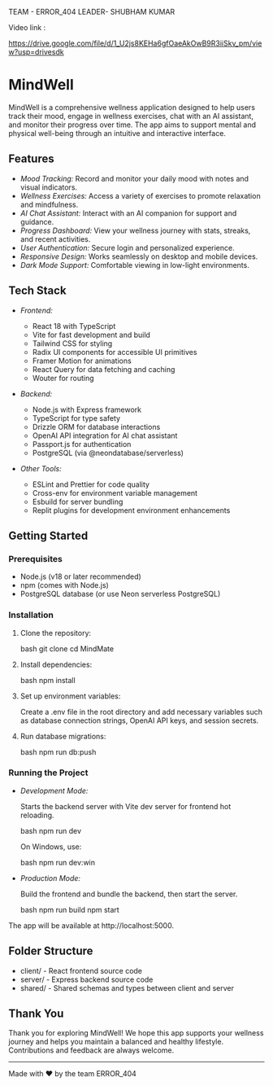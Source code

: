 TEAM - ERROR_404 
LEADER- SHUBHAM KUMAR

Video link :

https://drive.google.com/file/d/1_U2js8KEHa6gfOaeAkOwB9R3iiSkv_pm/view?usp=drivesdk 

# MindWell

MindWell is a comprehensive wellness application designed to help users track their mood, engage in wellness exercises, chat with an AI assistant, and monitor their progress over time. The app aims to support mental and physical well-being through an intuitive and interactive interface.

## Features

- *Mood Tracking:* Record and monitor your daily mood with notes and visual indicators.
- *Wellness Exercises:* Access a variety of exercises to promote relaxation and mindfulness.
- *AI Chat Assistant:* Interact with an AI companion for support and guidance.
- *Progress Dashboard:* View your wellness journey with stats, streaks, and recent activities.
- *User Authentication:* Secure login and personalized experience.
- *Responsive Design:* Works seamlessly on desktop and mobile devices.
- *Dark Mode Support:* Comfortable viewing in low-light environments.

## Tech Stack

- *Frontend:*
  - React 18 with TypeScript
  - Vite for fast development and build
  - Tailwind CSS for styling
  - Radix UI components for accessible UI primitives
  - Framer Motion for animations
  - React Query for data fetching and caching
  - Wouter for routing

- *Backend:*
  - Node.js with Express framework
  - TypeScript for type safety
  - Drizzle ORM for database interactions
  - OpenAI API integration for AI chat assistant
  - Passport.js for authentication
  - PostgreSQL (via @neondatabase/serverless)

- *Other Tools:*
  - ESLint and Prettier for code quality
  - Cross-env for environment variable management
  - Esbuild for server bundling
  - Replit plugins for development environment enhancements

## Getting Started

### Prerequisites

- Node.js (v18 or later recommended)
- npm (comes with Node.js)
- PostgreSQL database (or use Neon serverless PostgreSQL)

### Installation

1. Clone the repository:

   bash
   git clone <repository-url>
   cd MindMate
   

2. Install dependencies:

   bash
   npm install
   

3. Set up environment variables:

   Create a .env file in the root directory and add necessary variables such as database connection strings, OpenAI API keys, and session secrets.

4. Run database migrations:

   bash
   npm run db:push
   

### Running the Project

- *Development Mode:*

  Starts the backend server with Vite dev server for frontend hot reloading.

  bash
  npm run dev
  

  On Windows, use:

  bash
  npm run dev:win
  

- *Production Mode:*

  Build the frontend and bundle the backend, then start the server.

  bash
  npm run build
  npm start
  

The app will be available at http://localhost:5000.

## Folder Structure

- client/ - React frontend source code
- server/ - Express backend source code
- shared/ - Shared schemas and types between client and server

## Thank You

Thank you for exploring MindWell! We hope this app supports your wellness journey and helps you maintain a balanced and healthy lifestyle. Contributions and feedback are always welcome.

---

Made with ❤ by the team ERROR_404

